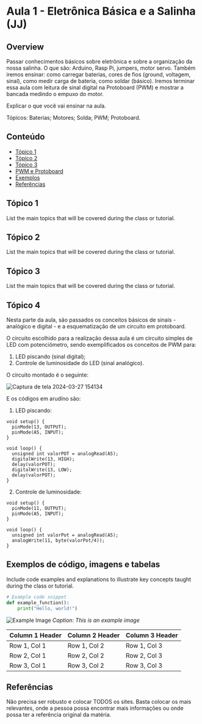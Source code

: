 # Aula 1 - Eletrônica Básica e a Salinha (JJ)

## Overview

Passar conhecimentos básicos sobre eletrônica e sobre a organização da nossa salinha. O que são: Arduino, Rasp Pi, jumpers, motor servo. Também iremos ensinar: como carregar baterias, cores de fios (ground, voltagem, sinal), como medir carga de bateria, como soldar (básico). Iremos terminar essa aula com leitura de sinal digital na Protoboard (PWM) e mostrar a bancada medindo o empuxo do motor.

Explicar o que você vai ensinar na aula.

Tópicos: Baterias; Motores; Solda; PWM; Protoboard.

## Conteúdo

- [Tópico 1](#tópico-1)
- [Tópico 2](#tópico-2)
- [Tópico 3](#tópico-3)
- [PWM e Protoboard](#tópico-4)
- [Exemplos](#exemplos-de-código-imagens-e-tabelas)
- [Referências](#referências)

## Tópico 1

List the main topics that will be covered during the class or tutorial.


## Tópico 2

List the main topics that will be covered during the class or tutorial.


## Tópico 3

List the main topics that will be covered during the class or tutorial.


## Tópico 4

Nesta parte da aula, são passados os conceitos básicos de sinais - analógico e digital - e a esquematização de um circuito em protoboard.

O circuito escolhido para a realização dessa aula é um circuito simples de LED com potenciômetro, sendo exemplificados os conceitos de PWM para:

1. LED piscando (sinal digital);
2. Controle de luminosidade do LED (sinal analógico).

O circuito montado é o seguinte:

![Captura de tela 2024-03-27 154134](https://github.com/Equipe-eVTOL-ITA/Treinamento/assets/129911818/a2008646-61f7-4227-8def-7e171cd740fb)

E os códigos em arudíno são:

1. LED piscando:

```
void setup() {
  pinMode(13, OUTPUT);
  pinMode(A5, INPUT);
}

void loop() {
  unsigned int valorPOT = analogRead(A5);
  digitalWrite(13, HIGH);
  delay(valorPOT);
  digitalWrite(13, LOW);
  delay(valorPOT);
}
```

2. Controle de luminosidade:

```
void setup() {
  pinMode(11, OUTPUT);
  pinMode(A5, INPUT);
}

void loop() {
  unsigned int valorPot = analogRead(A5);
  analogWrite(11, byte(valorPot/4));
}
```

## Exemplos de código, imagens e tabelas

Include code examples and explanations to illustrate key concepts taught during the class or tutorial.

```python
# Example code snippet
def example_function():
    print("Hello, world!")
```

![Example Image](https://example.com/image.jpg)
*Caption: This is an example image*

| Column 1 Header | Column 2 Header | Column 3 Header |
| --------------- | --------------- | --------------- |
| Row 1, Col 1    | Row 1, Col 2    | Row 1, Col 3    |
| Row 2, Col 1    | Row 2, Col 2    | Row 2, Col 3    |
| Row 3, Col 1    | Row 3, Col 2    | Row 3, Col 3    |


## Referências

Não precisa ser robusto e colocar TODOS os sites. Basta colocar os mais relevantes, onde a pessoa possa encontrar mais informações ou onde possa ter a referência original da matéria.

[def]: #license
